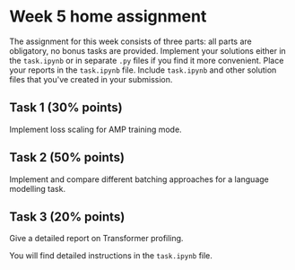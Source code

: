# Week 5 home assignment

The assignment for this week consists of three parts: all parts are obligatory, no bonus tasks are provided.
Implement your solutions either in the `task.ipynb` or in separate `.py` files if you find it more convenient. 
Place your reports in the `task.ipynb` file.
Include `task.ipynb` and other solution files that you've created in your submission.

## Task 1 (30% points)
Implement loss scaling for AMP training mode. 

## Task 2 (50% points)
Implement and compare different batching approaches for a language modelling task.

## Task 3 (20% points)
Give a detailed report on Transformer profiling.

You will find detailed instructions in the `task.ipynb` file.
